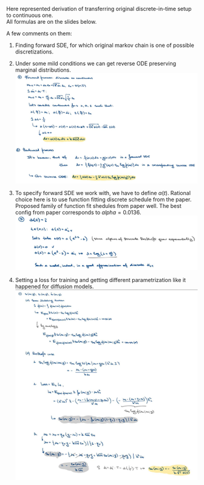 Here represented derivation of transferring original discrete-in-time setup to continuous one.   
All formulas are on the slides below.

A few comments on them:  

1. Finding forward SDE, for which original markov chain is one of possible discretizations.
2. Under some mild conditions we can get reverse ODE preserving marginal distributions.
![Forward and Backward Processes](./theoretical_part/docs/1_forward_and_backward.jpg)

3. To specify forward SDE we work with, we have to define $\alpha(t)$. Rational choice here is to use function fitting discrete schedule from the paper. Proposed family of function fit shedules from paper well. The best config from paper corresponds to $alpha=0.0136$.
![Forward and Backward Processes](./theoretical_part/docs/2_alpha_t.jpg)

4. Setting a loss for training and getting different parametrization like it happened for diffusion models.
![Forward and Backward Processes](./theoretical_part/docs/3_parametrizations.jpg)
